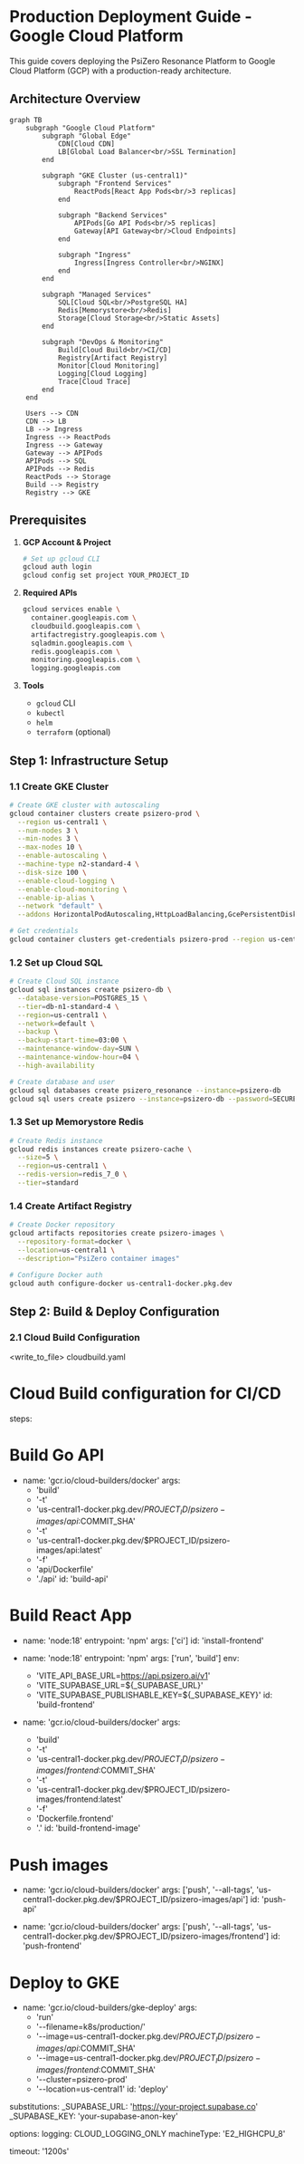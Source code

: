 # Production Deployment Guide - Google Cloud Platform

This guide covers deploying the PsiZero Resonance Platform to Google Cloud Platform (GCP) with a production-ready architecture.

## Architecture Overview

```mermaid
graph TB
    subgraph "Google Cloud Platform"
        subgraph "Global Edge"
            CDN[Cloud CDN]
            LB[Global Load Balancer<br/>SSL Termination]
        end
        
        subgraph "GKE Cluster (us-central1)"
            subgraph "Frontend Services"
                ReactPods[React App Pods<br/>3 replicas]
            end
            
            subgraph "Backend Services"
                APIPods[Go API Pods<br/>5 replicas]
                Gateway[API Gateway<br/>Cloud Endpoints]
            end
            
            subgraph "Ingress"
                Ingress[Ingress Controller<br/>NGINX]
            end
        end
        
        subgraph "Managed Services"
            SQL[Cloud SQL<br/>PostgreSQL HA]
            Redis[Memorystore<br/>Redis]
            Storage[Cloud Storage<br/>Static Assets]
        end
        
        subgraph "DevOps & Monitoring"
            Build[Cloud Build<br/>CI/CD]
            Registry[Artifact Registry]
            Monitor[Cloud Monitoring]
            Logging[Cloud Logging]
            Trace[Cloud Trace]
        end
    end
    
    Users --> CDN
    CDN --> LB
    LB --> Ingress
    Ingress --> ReactPods
    Ingress --> Gateway
    Gateway --> APIPods
    APIPods --> SQL
    APIPods --> Redis
    ReactPods --> Storage
    Build --> Registry
    Registry --> GKE
```

## Prerequisites

1. **GCP Account & Project**
   ```bash
   # Set up gcloud CLI
   gcloud auth login
   gcloud config set project YOUR_PROJECT_ID
   ```

2. **Required APIs**
   ```bash
   gcloud services enable \
     container.googleapis.com \
     cloudbuild.googleapis.com \
     artifactregistry.googleapis.com \
     sqladmin.googleapis.com \
     redis.googleapis.com \
     monitoring.googleapis.com \
     logging.googleapis.com
   ```

3. **Tools**
   - `gcloud` CLI
   - `kubectl`
   - `helm`
   - `terraform` (optional)

## Step 1: Infrastructure Setup

### 1.1 Create GKE Cluster

```bash
# Create GKE cluster with autoscaling
gcloud container clusters create psizero-prod \
  --region us-central1 \
  --num-nodes 3 \
  --min-nodes 3 \
  --max-nodes 10 \
  --enable-autoscaling \
  --machine-type n2-standard-4 \
  --disk-size 100 \
  --enable-cloud-logging \
  --enable-cloud-monitoring \
  --enable-ip-alias \
  --network "default" \
  --addons HorizontalPodAutoscaling,HttpLoadBalancing,GcePersistentDiskCsiDriver

# Get credentials
gcloud container clusters get-credentials psizero-prod --region us-central1
```

### 1.2 Set up Cloud SQL

```bash
# Create Cloud SQL instance
gcloud sql instances create psizero-db \
  --database-version=POSTGRES_15 \
  --tier=db-n1-standard-4 \
  --region=us-central1 \
  --network=default \
  --backup \
  --backup-start-time=03:00 \
  --maintenance-window-day=SUN \
  --maintenance-window-hour=04 \
  --high-availability

# Create database and user
gcloud sql databases create psizero_resonance --instance=psizero-db
gcloud sql users create psizero --instance=psizero-db --password=SECURE_PASSWORD
```

### 1.3 Set up Memorystore Redis

```bash
# Create Redis instance
gcloud redis instances create psizero-cache \
  --size=5 \
  --region=us-central1 \
  --redis-version=redis_7_0 \
  --tier=standard
```

### 1.4 Create Artifact Registry

```bash
# Create Docker repository
gcloud artifacts repositories create psizero-images \
  --repository-format=docker \
  --location=us-central1 \
  --description="PsiZero container images"

# Configure Docker auth
gcloud auth configure-docker us-central1-docker.pkg.dev
```

## Step 2: Build & Deploy Configuration

### 2.1 Cloud Build Configuration

<write_to_file>
<path>cloudbuild.yaml</path>
<content>
# Cloud Build configuration for CI/CD
steps:
  # Build Go API
  - name: 'gcr.io/cloud-builders/docker'
    args:
      - 'build'
      - '-t'
      - 'us-central1-docker.pkg.dev/$PROJECT_ID/psizero-images/api:$COMMIT_SHA'
      - '-t'
      - 'us-central1-docker.pkg.dev/$PROJECT_ID/psizero-images/api:latest'
      - '-f'
      - 'api/Dockerfile'
      - './api'
    id: 'build-api'

  # Build React App
  - name: 'node:18'
    entrypoint: 'npm'
    args: ['ci']
    id: 'install-frontend'

  - name: 'node:18'
    entrypoint: 'npm'
    args: ['run', 'build']
    env:
      - 'VITE_API_BASE_URL=https://api.psizero.ai/v1'
      - 'VITE_SUPABASE_URL=${_SUPABASE_URL}'
      - 'VITE_SUPABASE_PUBLISHABLE_KEY=${_SUPABASE_KEY}'
    id: 'build-frontend'

  - name: 'gcr.io/cloud-builders/docker'
    args:
      - 'build'
      - '-t'
      - 'us-central1-docker.pkg.dev/$PROJECT_ID/psizero-images/frontend:$COMMIT_SHA'
      - '-t'
      - 'us-central1-docker.pkg.dev/$PROJECT_ID/psizero-images/frontend:latest'
      - '-f'
      - 'Dockerfile.frontend'
      - '.'
    id: 'build-frontend-image'

  # Push images
  - name: 'gcr.io/cloud-builders/docker'
    args: ['push', '--all-tags', 'us-central1-docker.pkg.dev/$PROJECT_ID/psizero-images/api']
    id: 'push-api'

  - name: 'gcr.io/cloud-builders/docker'
    args: ['push', '--all-tags', 'us-central1-docker.pkg.dev/$PROJECT_ID/psizero-images/frontend']
    id: 'push-frontend'

  # Deploy to GKE
  - name: 'gcr.io/cloud-builders/gke-deploy'
    args:
      - 'run'
      - '--filename=k8s/production/'
      - '--image=us-central1-docker.pkg.dev/$PROJECT_ID/psizero-images/api:$COMMIT_SHA'
      - '--image=us-central1-docker.pkg.dev/$PROJECT_ID/psizero-images/frontend:$COMMIT_SHA'
      - '--cluster=psizero-prod'
      - '--location=us-central1'
    id: 'deploy'

substitutions:
  _SUPABASE_URL: 'https://your-project.supabase.co'
  _SUPABASE_KEY: 'your-supabase-anon-key'

options:
  logging: CLOUD_LOGGING_ONLY
  machineType: 'E2_HIGHCPU_8'

timeout: '1200s'